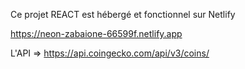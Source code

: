 Ce projet REACT est hébergé et fonctionnel sur Netlify

https://neon-zabaione-66599f.netlify.app

L'API => https://api.coingecko.com/api/v3/coins/
